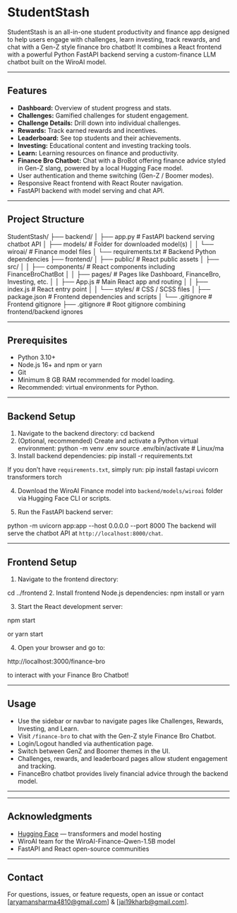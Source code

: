 # StudentStash

StudentStash is an all-in-one student productivity and finance app designed to help users engage with challenges, learn investing, track rewards, and chat with a Gen-Z style finance bro chatbot! It combines a React frontend with a powerful Python FastAPI backend serving a custom-finance LLM chatbot built on the WiroAI model.

---

## Features

- **Dashboard:** Overview of student progress and stats.
- **Challenges:** Gamified challenges for student engagement.
- **Challenge Details:** Drill down into individual challenges.
- **Rewards:** Track earned rewards and incentives.
- **Leaderboard:** See top students and their achievements.
- **Investing:** Educational content and investing tracking tools.
- **Learn:** Learning resources on finance and productivity.
- **Finance Bro Chatbot:** Chat with a BroBot offering finance advice styled in Gen-Z slang, powered by a local Hugging Face model.
- User authentication and theme switching (Gen-Z / Boomer modes).
- Responsive React frontend with React Router navigation.
- FastAPI backend with model serving and chat API.

---

## Project Structure
StudentStash/
├── backend/
│ ├── app.py # FastAPI backend serving chatbot API
│ ├── models/ # Folder for downloaded model(s)
│ │ └── wiroai/ # Finance model files
│ └── requirements.txt # Backend Python dependencies
├── frontend/
│ ├── public/ # React public assets
│ ├── src/
│ │ ├── components/ # React components including FinanceBroChatBot
│ │ ├── pages/ # Pages like Dashboard, FinanceBro, Investing, etc.
│ │ ├── App.js # Main React app and routing
│ │ ├── index.js # React entry point
│ │ └── styles/ # CSS / SCSS files
│ ├── package.json # Frontend dependencies and scripts
│ └── .gitignore # Frontend gitignore
├── .gitignore # Root gitignore combining frontend/backend ignores


---

## Prerequisites

- Python 3.10+
- Node.js 16+ and npm or yarn
- Git
- Minimum 8 GB RAM recommended for model loading.
- Recommended: virtual environments for Python.

---

## Backend Setup

1. Navigate to the backend directory:
cd backend
2. (Optional, recommended) Create and activate a Python virtual environment:
python -m venv .env
source .env/bin/activate # Linux/ma
3. Install backend dependencies:
pip install -r requirements.txt

If you don’t have `requirements.txt`, simply run:
pip install fastapi uvicorn transformers torch

4. Download the WiroAI Finance model into `backend/models/wiroai` folder via Hugging Face CLI or scripts.

5. Run the FastAPI backend server:

python -m uvicorn app:app --host 0.0.0.0 --port 8000
   The backend will serve the chatbot API at `http://localhost:8000/chat`.

---

## Frontend Setup

1. Navigate to the frontend directory:

cd ../frontend
2. Install frontend Node.js dependencies:
npm install
or
yarn

3. Start the React development server:

npm start

or
yarn start

4. Open your browser and go to:

http://localhost:3000/finance-bro

   to interact with your Finance Bro Chatbot!

---

## Usage

- Use the sidebar or navbar to navigate pages like Challenges, Rewards, Investing, and Learn.
- Visit `/finance-bro` to chat with the Gen-Z style Finance Bro Chatbot.
- Login/Logout handled via authentication page.
- Switch between GenZ and Boomer themes in the UI.
- Challenges, rewards, and leaderboard pages allow student engagement and tracking.
- FinanceBro chatbot provides lively financial advice through the backend model.

---
---

## Acknowledgments

- [Hugging Face](https://huggingface.co/) — transformers and model hosting  
- WiroAI team for the WiroAI-Finance-Qwen-1.5B model  
- FastAPI and React open-source communities  

---
## Contact

For questions, issues, or feature requests, open an issue or contact [aryamansharma4810@gmail.com] & [jai19kharb@gmail.com].

